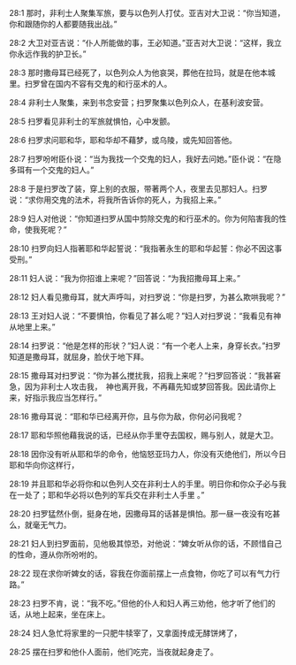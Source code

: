 <a id="1"></a>28:1  那时，非利士人聚集军旅，要与以色列人打仗。亚吉对大卫说：“你当知道，你和跟随你的人都要随我出战。”  

<a id="2"></a>28:2  大卫对亚吉说：“仆人所能做的事，王必知道。”亚吉对大卫说：“这样，我立你永远作我的护卫长。”  

<a id="3"></a>28:3  那时撒母耳已经死了，以色列众人为他哀哭，葬他在拉玛，就是在他本城里。扫罗曾在国内不容有交鬼的和行巫术的人。  

<a id="4"></a>28:4  非利士人聚集，来到书念安营；扫罗聚集以色列众人，在基利波安营。  

<a id="5"></a>28:5  扫罗看见非利士的军旅就惧怕，心中发颤。  

<a id="6"></a>28:6  扫罗求问耶和华，耶和华却不藉梦，或乌陵，或先知回答他。  

<a id="7"></a>28:7  扫罗吩咐臣仆说：“当为我找一个交鬼的妇人，我好去问她。”臣仆说：“在隐多珥有一个交鬼的妇人。”  

<a id="8"></a>28:8  于是扫罗改了装，穿上别的衣服，带著两个人，夜里去见那妇人。扫罗说：“求你用交鬼的法术，将我所告诉你的死人，为我招上来。”  

<a id="9"></a>28:9  妇人对他说：“你知道扫罗从国中剪除交鬼的和行巫术的。你为何陷害我的性命，使我死呢？”  

<a id="10"></a>28:10  扫罗向妇人指著耶和华起誓说：“我指著永生的耶和华起誓：你必不因这事受刑。”  

<a id="11"></a>28:11  妇人说：“我为你招谁上来呢？”回答说：“为我招撒母耳上来。”  

<a id="12"></a>28:12  妇人看见撒母耳，就大声呼叫，对扫罗说：“你是扫罗，为甚么欺哄我呢？”  

<a id="13"></a>28:13  王对妇人说：“不要惧怕，你看见了甚么呢？”妇人对扫罗说：“我看见有神从地里上来。”  

<a id="14"></a>28:14  扫罗说：“他是怎样的形状？”妇人说：“有一个老人上来，身穿长衣。”扫罗知道是撒母耳，就屈身，脸伏于地下拜。  

<a id="15"></a>28:15  撒母耳对扫罗说：“你为甚么搅扰我，招我上来呢？”扫罗回答说：“我甚窘急，因为非利士人攻击我，　神也离开我，不再藉先知或梦回答我。因此请你上来，好指示我应当怎样行。”  

<a id="16"></a>28:16  撒母耳说：“耶和华已经离开你，且与你为敌，你何必问我呢？  

<a id="17"></a>28:17  耶和华照他藉我说的话，已经从你手里夺去国权，赐与别人，就是大卫。  

<a id="18"></a>28:18  因你没有听从耶和华的命令，他恼怒亚玛力人，你没有灭绝他们，所以今日耶和华向你这样行，  

<a id="19"></a>28:19  并且耶和华必将你和以色列人交在非利士人的手里。明日你和你众子必与我在一处了；耶和华必将以色列的军兵交在非利士人手里 。”  

<a id="20"></a>28:20  扫罗猛然仆倒，挺身在地，因撒母耳的话甚是惧怕。那一昼一夜没有吃甚么，就毫无气力。  

<a id="21"></a>28:21  妇人到扫罗面前，见他极其惊恐，对他说：“婢女听从你的话，不顾惜自己的性命，遵从你所吩咐的。  

<a id="22"></a>28:22  现在求你听婢女的话，容我在你面前摆上一点食物，你吃了可以有气力行路。”  

<a id="23"></a>28:23  扫罗不肯，说：“我不吃。”但他的仆人和妇人再三劝他，他才听了他们的话，从地上起来，坐在床上。  

<a id="24"></a>28:24  妇人急忙将家里的一只肥牛犊宰了，又拿面抟成无酵饼烤了，  

<a id="25"></a>28:25  摆在扫罗和他仆人面前，他们吃完，当夜就起身走了。  
